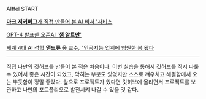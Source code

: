 AIffel START


[**마크 저커버그**가 직접 만들어 본 AI 비서 '자비스](https://about.fb.com/ko/news/2016/12/%EB%A7%88%ED%81%AC-%EC%A0%80%EC%BB%A4%EB%B2%84%EA%B7%B8-ai-%EB%B9%84%EC%84%9C-%EC%9E%90%EB%B9%84%EC%8A%A4%EC%97%90-%EB%8C%80%ED%95%B4-%EC%9D%B4%EC%95%BC%EA%B8%B0%ED%95%98%EB%8B%A4/)


[GPT-4 발표한 오픈AI '**샘 알트만**'](https://www.aitimes.kr/news/articleView.html?idxno=27595)


[세계 4대 AI 석학 **앤드류 응** 교수, "인공지능 업계에 영원한 봄 왔다](https://www.donga.com/news/It/article/all/20230725/120394744/1)


---  
직접 나만의 깃허브를 만들어 본 적은 처음이다. 이번 실습을 통해서 깃허브를 직저 다룰 수 있어서 좋은 시간이 되었고, 막히는 부분도 있었지만 스스로 꺠우치고 해결함에서 오는 뿌듯함이 정말 좋았다. 앞으로 프로젝트가 있다면 깃허브에 올리면서 프로젝트를 보관하고 나만의 포트폴리오로 발전시켜 나갈 수 있을 것 같다.
